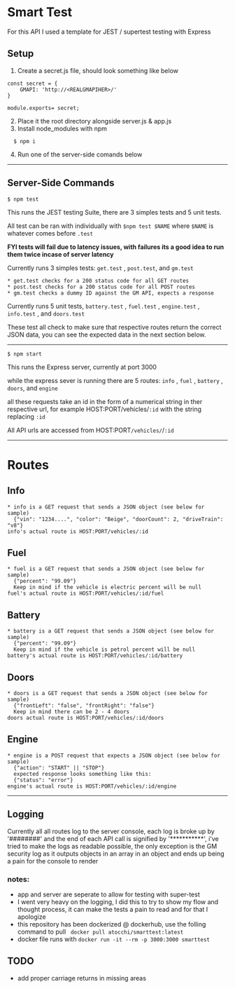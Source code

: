 # Smart Test
For this API I used a template for JEST / supertest testing with Express


## Setup
1) Create a secret.js file, should look something like below
```
const secret = {
    GMAPI: 'http://<REALGMAPIHER>/'
}

module.exports= secret;
```
2) Place it the root directory alongside server.js & app.js
3) Install node_modules with npm
 ```
   $ npm i
   ```
4) Run one of the server-side comands below
---------------------------------

## Server-Side Commands



```
$ npm test
```

This runs the JEST testing Suite, there are 3 simples tests and 5 unit tests.

All test can be ran with individually with ```$npm test $NAME``` where ```$NAME``` is whatever comes before ```.test```

**FYI tests will fail due to latency issues, with failures its a good idea to run them twice incase of server latency**

Currently runs 3 simples tests: ```get.test``` , ```post.test```, and ```gm.test```

    * get.test checks for a 200 status code for all GET routes
    * post.test checks for a 200 status code for all POST routes
    * gm.test checks a dummy ID against the GM API, expects a response

Currently runs 5 unit tests, ```battery.test``` , ```fuel.test``` , ```engine.test``` , ```info.test``` , and ```doors.test```

These test all check to make sure that respective routes return the correct JSON data, you can see the expected data in the next section below.
    
----------------------------------------

```
$ npm start
```

This runs the Express server, currently at port 3000

while the express sever is running there are 5 routes: ```info``` , ```fuel``` , ```battery``` , ```doors```, and ```engine```

all these requests take an id in the form of a numerical string in ther respective url, for example HOST:PORT/vehicles/```:id``` with the string replacing ```:id```

All API urls are accessed from HOST:PORT```/vehicles/```/```:id```

-----------

# Routes


## Info

    * info is a GET request that sends a JSON object (see below for sample)
      {"vin": "1234....", "color": "Beige", "doorCount": 2, "driveTrain": "v8"}
    info's actual route is HOST:PORT/vehicles/:id

## Fuel

    * fuel is a GET request that sends a JSON object (see below for sample)
      {"percent": "99.09"}
      Keep in mind if the vehicle is electric percent will be null
    fuel's actual route is HOST:PORT/vehicles/:id/fuel

## Battery

    * battery is a GET request that sends a JSON object (see below for sample)
      {"percent": "99.09"}
      Keep in mind if the vehicle is petrol percent will be null
    battery's actual route is HOST:PORT/vehicles/:id/battery

## Doors

    * doors is a GET request that sends a JSON object (see below for sample)
      {"frontLeft": "false", "frontRight": "false"}
      Keep in mind there can be 2 - 4 doors
    doors actual route is HOST:PORT/vehicles/:id/doors

## Engine

    * engine is a POST request that expects a JSON object (see below for sample)
      {"action": "START" || "STOP"}
      expected response looks something like this:
      {"status": "error"}
    engine's actual route is HOST:PORT/vehicles/:id/engine
---------------
## Logging

Currently all all routes log to the server console, each log is broke up by '########' and the end of each API call is signified by '***********', i've tried to make the logs as readable possible, the only exception is the GM security log as it outputs objects in an array in an object and ends up being a pain for the console to render

### notes:

* app and server are seperate to allow for testing with super-test
* I went very heavy on the logging, I did this to try to show my flow and thought process, it can make the tests a pain to read and for that I apologize
* this repository has been dockerized @ dockerhub, use the folling command to pull ``` docker pull atocchi/smarttest:latest```
* docker file runs with ```docker run -it --rm -p 3000:3000 smarttest```



## TODO
+ add proper carriage returns in missing areas
